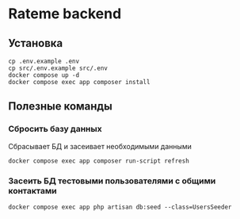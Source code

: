 # Rateme backend

## Установка

```
cp .env.example .env
cp src/.env.example src/.env
docker compose up -d
docker compose exec app composer install
```

## Полезные команды

### Сбросить базу данных
Сбрасывает БД и засеивает необходимыми данными
```
docker compose exec app composer run-script refresh
```

### Засеить БД тестовыми пользователями с общими контактами
```
docker compose exec app php artisan db:seed --class=UsersSeeder
```